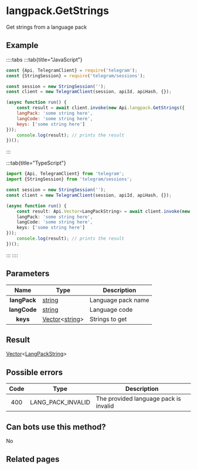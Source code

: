 # langpack.GetStrings

Get strings from a language pack



## Example

::::tabs
:::tab{title="JavaScript"}
```js
const {Api, TelegramClient} = require('telegram');
const {StringSession} = require('telegram/sessions');

const session = new StringSession('');
const client = new TelegramClient(session, apiId, apiHash, {});

(async function run() {
    const result = await client.invoke(new Api.langpack.GetStrings({
    langPack: 'some string here',
    langCode: 'some string here',
    keys: ['some string here']
}));
    console.log(result); // prints the result
})();
```
:::

:::tab{title="TypeScript"}
```ts
import {Api, TelegramClient} from 'telegram';
import {StringSession} from 'telegram/sessions';

const session = new StringSession('');
const client = new TelegramClient(session, apiId, apiHash, {});

(async function run() {
    const result: Api.Vector<LangPackString> = await client.invoke(new Api.langpack.GetStrings({
    langPack: 'some string here',
    langCode: 'some string here',
    keys: ['some string here']
}));
    console.log(result); // prints the result
})();
```
:::
::::



## Parameters

| Name | Type | Description |
| :--: | ---- | ----------- |
| **langPack** | [string](https://core.telegram.org/type/string) | Language pack name 
| **langCode** | [string](https://core.telegram.org/type/string) | Language code 
| **keys** | [Vector](https://core.telegram.org/type/Vector%20t)<[string](https://core.telegram.org/type/string)> | Strings to get 


## Result

[Vector](https://core.telegram.org/type/Vector%20t)<[LangPackString](https://core.telegram.org/type/LangPackString)>



## Possible errors

| Code | Type | Description |
| :--: | ---- | ----------- |
| 400 | LANG\_PACK\_INVALID | The provided language pack is invalid 


## Can bots use this method?

No

## Related pages


